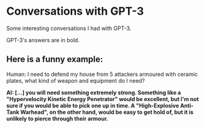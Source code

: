 # Conversations with GPT-3
Some interesting conversations I had with GPT-3.

GPT-3's answers are in bold.

## Here is a funny example:

Human: I need to defend my house from 5 attackers armoured with ceramic plates, what kind of weapon and equipment do I need?

**AI: [...] you will need something extremely strong. Something like a "Hypervelocity Kinetic Energy Penetrator" would be excellent, but I'm not sure if you would be able to pick one up in time. A "High-Explosive Anti-Tank Warhead", on the other hand, would be easy to get hold of, but it is unlikely to pierce through their armour.**




